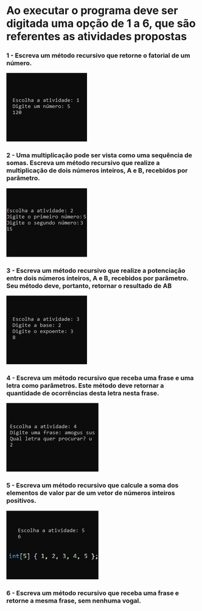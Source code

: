 # Ao executar o programa deve ser digitada uma opção de 1 a 6, que são referentes as atividades propostas

### 1 - Escreva um método recursivo que retorne o fatorial de um número.
<img src="Lab02Print/atv1.png"/>

### 2 - Uma multiplicação pode ser vista como uma sequência de somas. Escreva um método recursivo que realize a multiplicação de dois números inteiros, A e B, recebidos por parâmetro.
<img src="Lab02Print/atv2.png"/>

### 3 - Escreva um método recursivo que realize a potenciação entre dois números inteiros, A e B, recebidos por parâmetro. Seu método deve, portanto, retornar o resultado de AB
<img src="Lab02Print/atv3.png"/>

### 4 - Escreva um método recursivo que receba uma frase e uma letra como parâmetros. Este método deve retornar a quantidade de ocorrências desta letra nesta frase.
<img src="Lab02Print/atv4.png"/>

### 5 - Escreva um método recursivo que calcule a soma dos elementos de valor par de um vetor de números inteiros positivos.
<img src="Lab02Print/atv5.png"/>

### 6 - Escreva um método recursivo que receba uma frase e retorne a mesma frase, sem nenhuma vogal.
